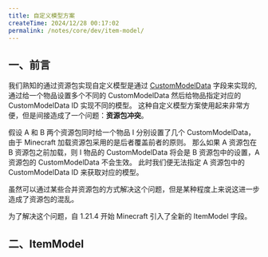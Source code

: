 ```yaml
---
title: 自定义模型方案
createTime: 2024/12/28 00:17:02
permalink: /notes/core/dev/item-model/
---
```


## 一、前言

我们熟知的通过资源包实现自定义模型是通过 [CustomModelData](https://github.com/Simplexity-Development/Custom_Model_Data_Guide) 字段来实现的,
通过给一个物品设置多个不同的 CustomModelData 然后给物品指定对应的 CustomModelData ID 实现不同的模型。
这种自定义模型方案使用起来非常方便，但是间接造成了一个问题：**资源包冲突**。

假设 A 和 B 两个资源包同时给一个物品 I 分别设置了几个 CustomModelData，由于 Minecraft 加载资源包采用的是后者覆盖前者的原则。
那么如果 A 资源包在 B 资源包之前加载，则 I 物品的 CustomModelData 将会是 B 资源包中的设置，A 资源包的 CustomModelData 不会生效。
此时我们便无法指定 A 资源包中的 CustomModelData ID 来获取对应的模型。

虽然可以通过某些合并资源包的方式解决这个问题，但是某种程度上来说这进一步造成了资源包的混乱。

为了解决这个问题，自 1.21.4 开始 Minecraft 引入了全新的 ItemModel 字段。

## 二、ItemModel

<LinkCard icon="emojione-v1:wrench" title="ItemModel完整定义" href="https://minecraft.wiki/w/Items_model_definition" />


